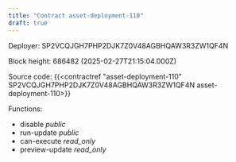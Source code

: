 ```yaml
---
title: "Contract asset-deployment-110"
draft: true
---
```

Deployer: SP2VCQJGH7PHP2DJK7Z0V48AGBHQAW3R3ZW1QF4N


 



Block height: 686482 (2025-02-27T21:15:04.000Z)

Source code: {{<contractref "asset-deployment-110" SP2VCQJGH7PHP2DJK7Z0V48AGBHQAW3R3ZW1QF4N asset-deployment-110>}}

Functions:

* disable _public_
* run-update _public_
* can-execute _read_only_
* preview-update _read_only_
